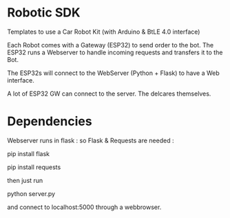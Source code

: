 # Robotic SDK 


Templates to use a Car Robot Kit (with Arduino & BtLE 4.0 interface)

Each Robot comes with a Gateway (ESP32) to send order to the bot. The ESP32 runs a Webserver to handle incoming requests and transfers it to the Bot.

The ESP32s will connect to the WebServer (Python + Flask) to have a Web interface.

A lot of ESP32 GW can connect to the server. The delcares themselves.

# Dependencies 

Webserver runs in flask : so Flask & Requests are needed :

pip install flask

pip install requests

then just run 

python server.py 

and connect to localhost:5000 through a webbrowser. 
